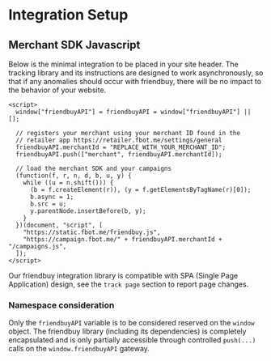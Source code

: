 # Integration Setup

## Merchant SDK Javascript

Below is the minimal integration to be placed in your site header. The tracking library and its instructions are designed to work asynchronously, so that if any anomalies should occur with friendbuy, there will be no impact to the behavior of your website.

```markup
<script>
  window["friendbuyAPI"] = friendbuyAPI = window["friendbuyAPI"] || [];

  // registers your merchant using your merchant ID found in the
  // retailer app https://retailer.fbot.me/settings/general
  friendbuyAPI.merchantId = "REPLACE_WITH_YOUR_MERCHANT_ID";
  friendbuyAPI.push(["merchant", friendbuyAPI.merchantId]);

  // load the merchant SDK and your campaigns
  (function(f, r, n, d, b, u, y) {
    while ((u = n.shift())) {
      (b = f.createElement(r)), (y = f.getElementsByTagName(r)[0]);
      b.async = 1;
      b.src = u;
      y.parentNode.insertBefore(b, y);
    }
  })(document, "script", [
    "https://static.fbot.me/friendbuy.js",
    "https://campaign.fbot.me/" + friendbuyAPI.merchantId + "/campaigns.js",
  ]);
</script>
```

Our friendbuy integration library is compatible with SPA \(Single Page Application\) design, see the `track page` section to report page changes.

### Namespace consideration

Only the `friendbuyAPI` variable is to be considered reserved on the `window` object. The friendbuy library \(including its dependencies\) is completely encapsulated and is only partially accessible through controlled `push(...)` calls on the `window.friendbuyAPI` gateway.

